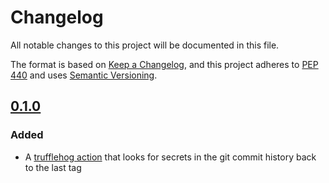 # Changelog

All notable changes to this project will be documented in this file.

The format is based on [Keep a Changelog](https://keepachangelog.com/en/1.0.0/),
and this project adheres to [PEP 440](https://www.python.org/dev/peps/pep-0440/) 
and uses [Semantic Versioning](https://semver.org/spec/v2.0.0.html).

## [0.1.0](https://github.com/ASFHyP3/actions/compare/v0.0.0...v0.1.0)

### Added
* A [trufflehog action](trufflehog/README.md) that looks for secrets in the git commit
  history back to the last tag
